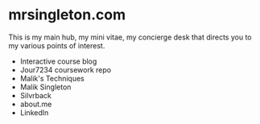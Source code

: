 # mrsingleton.com
This is my main hub, my mini vitae, my concierge desk that directs you to my various points of interest.

- Interactive course blog
- Jour7234 coursework repo
- Malik's Techniques
- Malik Singleton
- Silvrback
- about.me
- LinkedIn
